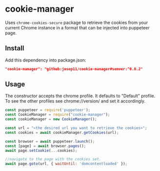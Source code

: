 # cookie-manager

Uses `chrome-cookies-secure` package to retrieve the cookies from your current Chrome instance in a format that can be injected into puppeteer page.

## Install

Add this dependency into package.json:

```json
"cookie-manager": "github:josep11/cookie-manager#semver:^0.0.2"
```

## Usage

The constructor accepts the chrome profile. It defaults to "Default" profile. To see the other profiles see chrome://version/ and set it accordingly.

```js
const puppeteer = require('puppeteer');
const CookieManager = require("cookie-manager");
const cookieManager = new CookieManager();

const url = "<the desired url you want to retrieve the cookies>";
const cookies = await cookieManager.getCookies(url);

const browser = await puppeteer.launch();
const [page] = await browser.pages();
await page.setCookie(...cookies);

//navigate to the page with the cookies set.
await page.goto(url, { waitUntil: 'domcontentloaded' });
```
